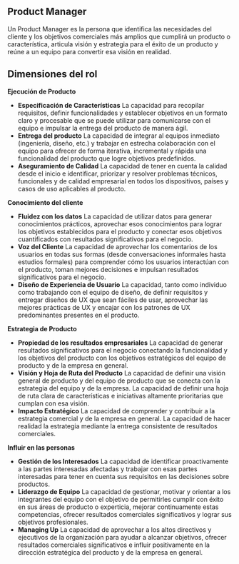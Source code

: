 ## Product Manager
Un Product Manager es la persona que identifica las necesidades del cliente y los objetivos comerciales más amplios que cumplirá un producto o característica, articula visión y estrategia para el éxito de un producto y reúne a un equipo para convertir esa visión en realidad.

## Dimensiones del rol

**Ejecución de Producto**

- **Especificación de Características**	La capacidad para recopilar requisitos, definir funcionalidades y establecer objetivos en un formato claro y procesable que se puede utilizar para comunicarse con el equipo e impulsar la entrega del producto de manera ágil.
- **Entrega del producto**	La capacidad de integrar al equipos inmediato (ingeniería, diseño, etc.) y trabajar en estrecha colaboración con el equipo para ofrecer de forma iterativa, incremental y rápida una funcionalidad del producto que logre objetivos predefinidos.
- **Aseguramiento de Calidad**	La capacidad de tener en cuenta la calidad desde el inicio e identificar, priorizar y resolver problemas técnicos, funcionales y de calidad empresarial en todos los dispositivos, países y casos de uso aplicables al producto.

**Conocimiento del cliente**

- **Fluidez con los datos**	La capacidad de utilizar datos para generar conocimientos prácticos, aprovechar esos conocimientos para lograr los objetivos establecidos para el producto y conectar esos objetivos cuantificados con resultados significativos para el negocio.
- **Voz del Cliente**	La capacidad de aprovechar los comentarios de los usuarios en todas sus formas (desde conversaciones informales hasta estudios formales) para comprender cómo los usuarios interactúan con el producto, toman mejores decisiones e impulsan resultados significativos para el negocio.
- **Diseño de Experiencia de Usuario**	La capacidad, tanto como individuo como trabajando con el equipo de diseño, de definir requisitos y entregar diseños de UX que sean fáciles de usar, aprovechar las mejores prácticas de UX y encajar con los patrones de UX predominantes presentes en el producto.

**Estrategia de Producto**

- **Propiedad de los resultados empresariales**	La capacidad de generar resultados significativos para el negocio conectando la funcionalidad y los objetivos del producto con los objetivos estratégicos del equipo de producto y de la empresa en general.
- **Visión y Hoja de Ruta del Producto**	La capacidad de definir una visión general de producto y del equipo de producto que se conecta con la estrategia del equipo y de la empresa. La capacidad de definir una hoja de ruta clara de características e iniciativas altamente prioritarias que cumplan con esa visión.
- **Impacto Estratégico**	La capacidad de comprender y contribuir a la estrategia comercial y de la empresa en general. La capacidad de hacer realidad la estrategia mediante la entrega consistente de resultados comerciales.

**Influir en las personas**

- **Gestión de los Interesados**	La capacidad de identificar proactivamente a las partes interesadas afectadas y trabajar con esas partes interesadas para tener en cuenta sus requisitos en las decisiones sobre productos.
- **Liderazgo de Equipo**	La capacidad de gestionar, motivar y orientar a los integrantes del equipo con el objetivo de permitirles cumplir con éxito en sus áreas de producto o experticia, mejorar continuamente estas competencias, ofrecer resultados comerciales significativos y lograr sus objetivos profesionales.
- **Managing Up**	La capacidad de aprovechar a los altos directivos y ejecutivos de la organización para ayudar a alcanzar objetivos, ofrecer resultados comerciales significativos e influir positivamente en la dirección estratégica del producto y de la empresa en general.


